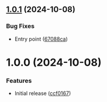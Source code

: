## [1.0.1](https://github.com/theothergothamdev/mexc-node-sdk/compare/v1.0.0...v1.0.1) (2024-10-08)


### Bug Fixes

* Entry point ([67088ca](https://github.com/theothergothamdev/mexc-node-sdk/commit/67088cad6922d4672ca679d720f08758c7e903b1))

# 1.0.0 (2024-10-08)


### Features

* Initial release ([ccf0167](https://github.com/theothergothamdev/mexc-node-sdk/commit/ccf01672c077a271cfd9eadb08616ba213e63475))
